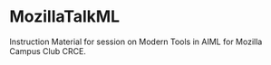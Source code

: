 # MozillaTalkML

Instruction Material for session on Modern Tools in AIML for Mozilla Campus Club CRCE.
